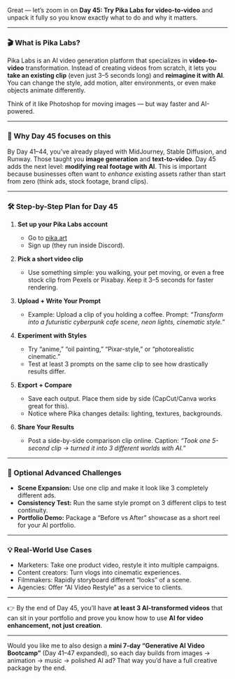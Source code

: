 Great — let’s zoom in on **Day 45: Try Pika Labs for video-to-video** and unpack it fully so you know exactly what to do and why it matters.

---

### 🎬 What is Pika Labs?

Pika Labs is an AI video generation platform that specializes in **video-to-video** transformation. Instead of creating videos from scratch, it lets you **take an existing clip** (even just 3–5 seconds long) and **reimagine it with AI**. You can change the style, add motion, alter environments, or even make objects animate differently.

Think of it like Photoshop for moving images — but way faster and AI-powered.

---

### 🔑 Why Day 45 focuses on this

By Day 41–44, you’ve already played with MidJourney, Stable Diffusion, and Runway. Those taught you **image generation** and **text-to-video**. Day 45 adds the next level: **modifying real footage with AI**. This is important because businesses often want to *enhance* existing assets rather than start from zero (think ads, stock footage, brand clips).

---

### 🛠 Step-by-Step Plan for Day 45

1. **Set up your Pika Labs account**

   * Go to [pika.art](https://pika.art)
   * Sign up (they run inside Discord).

2. **Pick a short video clip**

   * Use something simple: you walking, your pet moving, or even a free stock clip from Pexels or Pixabay. Keep it 3–5 seconds for faster rendering.

3. **Upload + Write Your Prompt**

   * Example: Upload a clip of you holding a coffee. Prompt:
     *“Transform into a futuristic cyberpunk cafe scene, neon lights, cinematic style.”*

4. **Experiment with Styles**

   * Try “anime,” “oil painting,” “Pixar-style,” or “photorealistic cinematic.”
   * Test at least 3 prompts on the same clip to see how drastically results differ.

5. **Export + Compare**

   * Save each output. Place them side by side (CapCut/Canva works great for this).
   * Notice where Pika changes details: lighting, textures, backgrounds.

6. **Share Your Results**

   * Post a side-by-side comparison clip online. Caption: *“Took one 5-second clip → turned it into 3 different worlds with AI.”*

---

### 🌟 Optional Advanced Challenges

* **Scene Expansion:** Use one clip and make it look like 3 completely different ads.
* **Consistency Test:** Run the same style prompt on 3 different clips to test continuity.
* **Portfolio Demo:** Package a “Before vs After” showcase as a short reel for your AI portfolio.

---

### 💡 Real-World Use Cases

* Marketers: Take one product video, restyle it into multiple campaigns.
* Content creators: Turn vlogs into cinematic experiences.
* Filmmakers: Rapidly storyboard different “looks” of a scene.
* Agencies: Offer “AI Video Restyle” as a service to clients.

---

👉 By the end of Day 45, you’ll have **at least 3 AI-transformed videos** that can sit in your portfolio and prove you know how to use **AI for video enhancement, not just creation**.

---

Would you like me to also design a **mini 7-day “Generative AI Video Bootcamp”** (Day 41–47 expanded), so each day builds from images → animation → music → polished AI ad? That way you’d have a full creative package by the end.
